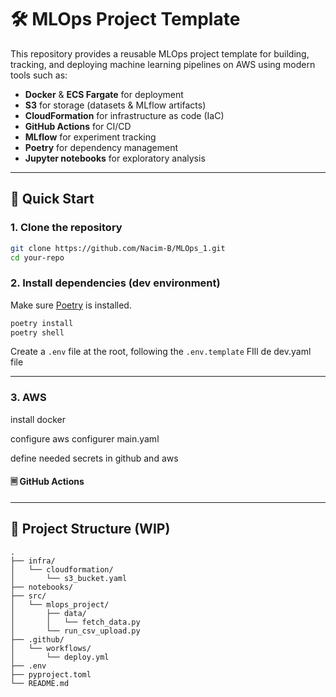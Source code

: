 # 🛠️ MLOps Project Template

This repository provides a reusable MLOps project template for building, tracking, and deploying machine learning pipelines on AWS using modern tools such as:

- **Docker** & **ECS Fargate** for deployment
- **S3** for storage (datasets & MLflow artifacts)
- **CloudFormation** for infrastructure as code (IaC)
- **GitHub Actions** for CI/CD
- **MLflow** for experiment tracking
- **Poetry** for dependency management
- **Jupyter notebooks** for exploratory analysis

---

## 🚀 Quick Start

### 1. Clone the repository

```bash
git clone https://github.com/Nacim-B/MLOps_1.git
cd your-repo
```

### 2. Install dependencies (dev environment)

Make sure [Poetry](https://python-poetry.org/docs/#installation) is installed.

```bash
poetry install
poetry shell
```

Create a `.env` file at the root, following the `.env.template` 
FIll de dev.yaml file


---

### 3. AWS

install docker 

configure aws
configurer main.yaml

define needed secrets in github and aws
#### 🗏️ GitHub Actions


---

## 📁 Project Structure (WIP)

```
.
├── infra/
│   └── cloudformation/
│       └── s3_bucket.yaml
├── notebooks/
├── src/
│   └── mlops_project/
│       ├── data/
│       │   └── fetch_data.py
│       └── run_csv_upload.py
├── .github/
│   └── workflows/
│       └── deploy.yml
├── .env
├── pyproject.toml
└── README.md
```



